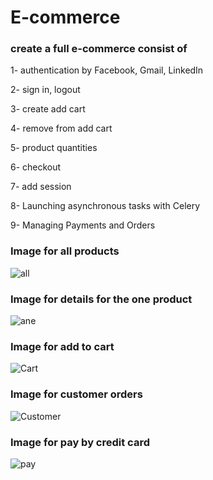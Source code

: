 # E-commerce

<h3>create a full e-commerce consist  of  </h3>
<p>1- authentication by Facebook, Gmail, LinkedIn</p>
<p>2- sign in, logout</p>
<p>3- create add cart</p>
<p>4- remove from add cart</p>
<p>5- product quantities</p>
<p>6- checkout</p>
<p>7- add session </p>
<p>8- Launching asynchronous tasks with Celery </p>
<p>9- Managing Payments and Orders </p>


<h3>Image for all products</h3>

![all](https://user-images.githubusercontent.com/51214702/113212217-c55dff00-9276-11eb-84c9-1d0e909ef4d9.PNG)


<h3>Image for details for the one product</h3>

![ane](https://user-images.githubusercontent.com/51214702/113212274-d444b180-9276-11eb-9f2e-31eab36d82d4.PNG)

<h3>Image for add to cart</h3>

![Cart](https://user-images.githubusercontent.com/51214702/113287845-676cfe00-92ee-11eb-8aac-16f66080eb55.PNG)

<h3>Image for customer orders</h3>

![Customer](https://user-images.githubusercontent.com/51214702/113432271-5c44cb80-93dd-11eb-853f-9e1e90a6aad8.PNG)

<h3>Image for pay by credit card</h3>

![pay](https://user-images.githubusercontent.com/51214702/113491003-f6843c80-94cd-11eb-8b9a-23fa1702a163.PNG)



